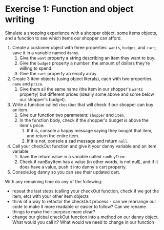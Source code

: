 # Exercise 1: Function and object writing

Simulate a shopping experience with a shopper object, some items objects, and a function to see which items our shopper can afford.

1. Create a customer object with three properties: `wants`, `budget`, and `cart`; save it in a variable named `danny`.
    1. Give the `want` property a string describing an item they want to buy.
    1. Give the `budget` property a number: the amount of dollars they're willing to spend. 
    1. Give the `cart` property an empty array.
1. Create 3 item objects (using object literals), each with two properties: `name` and `price`. 
    1. Give them all the same name (the item in our shopper's `wants` property) but different prices (ideally some above and some below our shopper's budget).
1. Write a function called `checkOut` that will check if our shopper can buy an item.
    1. Give our function two parameters: `shopper` and `item`.
    1. In the function body, check if the shopper's budget is above the item's price.
        1. If it is, console a happy message saying they bought that item, and return the entire item.
        1. If it is not, console a sad message and return `null`.
1. Call your checkOut function and give it your danny variable and an item variable. 
    1. Save the return value in a variable called `canBuyItem`.
    1. Check if canBuyItem has a value (in other words, is not null), and if it does have a value, push it into danny's cart property.
1. Console.log danny so you can see their updated cart.

With any remaining time do any of the following: 
- repeat the last steps (calling your checkOut function, check if we got the item, 
etc) with your other item objects
- think of a way to refactor the checkOut process - can we rearrange our code to make it more readable or easier to follow? Can we rename things to make their purpose more clear?
- change our global checkOut function into a method on our danny object. What would you call it? What would we need to change in our function 